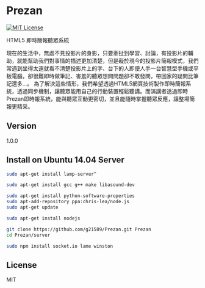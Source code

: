 Prezan
======
[![MIT License][license-image]][license-url]

HTML5 即時簡報聽眾系統

現在的生活中，無處不見投影片的身影，只要牽扯到學習、討論，有投影片的輔助，就能幫助我們對事情的描述更加清楚，但是礙於現今的投影片簡報模式，我們常遇到坐得太遠就看不清楚投影片上的字、台下的人即便人手一台智慧型手機或平板電腦，卻很難即時做筆記、害羞的聽眾想問問題卻不敢發問，帶回家的疑問比筆記還多...。
為了解決這些情形，我們希望透過HTML5網頁技術製作即時簡報系統，透過同步機制，讓聽眾能用自己的行動裝置輕鬆聽講。而演講者透過即時Prezan即時報系統，能與聽眾互動更密切，並且能隨時掌握聽眾反應，讓整場簡報更精采。

Version
----

1.0.0

Install on Ubuntu 14.04 Server
----

```sh
sudo apt-get install lamp-server^

sudo apt-get install gcc g++ make libasound-dev

sudo apt-get install python-software-properties
sudo apt-add-repository ppa:chris-lea/node.js
sudo apt-get update

sudo apt-get install nodejs

git clone https://github.com/g21589/Prezan.git Prezan
cd Prezan/server

sudo npm install socket.io lame winston
```

License
----

MIT

[license-image]: http://img.shields.io/badge/license-MIT-blue.svg?style=flat
[license-url]: LICENSE

